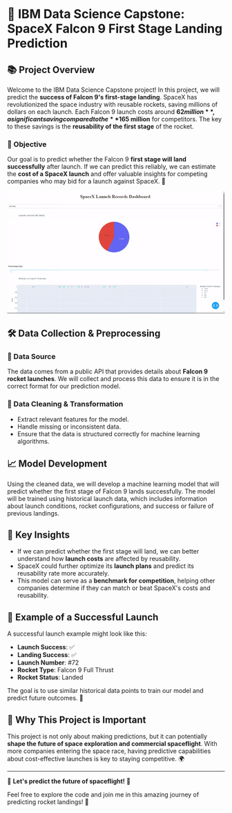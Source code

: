 # 🚀 IBM Data Science Capstone: SpaceX Falcon 9 First Stage Landing Prediction

## 📚 Project Overview

Welcome to the IBM Data Science Capstone project! In this project, we will predict the **success of Falcon 9's first-stage landing**. SpaceX has revolutionized the space industry with reusable rockets, saving millions of dollars on each launch. Each Falcon 9 launch costs around **$62 million**, a significant saving compared to the **$165 million** for competitors. The key to these savings is the **reusability of the first stage** of the rocket.

### 🎯 Objective
Our goal is to predict whether the Falcon 9 **first stage will land successfully** after launch. If we can predict this reliably, we can estimate the **cost of a SpaceX launch** and offer valuable insights for competing companies who may bid for a launch against SpaceX. 💸

![SpaceX Launch Records Dashboard](https://github.com/Willie-Conway/SpaceX-Falcon9-First-Stage-Landing-Prediction/blob/fd1e3816c65884dd1d49b3a63cb2eb88d067feae/IBM%20Data%20Science%20Capstone/SpaceX%20Launch%20Records%20Dashboard.gif)


## 🛠️ Data Collection & Preprocessing

### 📡 Data Source
The data comes from a public API that provides details about **Falcon 9 rocket launches**. We will collect and process this data to ensure it is in the correct format for our prediction model.

### 🔄 Data Cleaning & Transformation
- Extract relevant features for the model.
- Handle missing or inconsistent data.
- Ensure that the data is structured correctly for machine learning algorithms.

## 📈 Model Development

Using the cleaned data, we will develop a machine learning model that will predict whether the first stage of Falcon 9 lands successfully. The model will be trained using historical launch data, which includes information about launch conditions, rocket configurations, and success or failure of previous landings.

## 🧠 Key Insights

- If we can predict whether the first stage will land, we can better understand how **launch costs** are affected by reusability.
- SpaceX could further optimize its **launch plans** and predict its reusability rate more accurately.
- This model can serve as a **benchmark for competition**, helping other companies determine if they can match or beat SpaceX's costs and reusability.

## 🚀 Example of a Successful Launch

A successful launch example might look like this:

- **Launch Success**: ✅
- **Landing Success**: ✅
- **Launch Number**: #72
- **Rocket Type**: Falcon 9 Full Thrust
- **Rocket Status**: Landed

The goal is to use similar historical data points to train our model and predict future outcomes. 🌟

## 🚀 Why This Project is Important

This project is not only about making predictions, but it can potentially **shape the future of space exploration and commercial spaceflight**. With more companies entering the space race, having predictive capabilities about cost-effective launches is key to staying competitive. 🌍

---

🎉 **Let's predict the future of spaceflight!** 🌠

Feel free to explore the code and join me in this amazing journey of predicting rocket landings! 🚀
